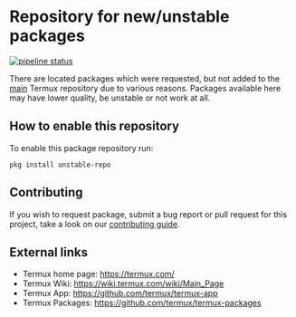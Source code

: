 # Repository for new/unstable packages

[![pipeline status](https://gitlab.com/xeffyr/unstable-packages/badges/master/pipeline.svg)](https://gitlab.com/xeffyr/unstable-packages/commits/master)

There are located packages which were requested, but not added to the [main](https://github.com/termux/termux-packages) Termux repository due to various reasons. Packages available here may have lower quality, be unstable or not work at all.

## How to enable this repository
To enable this package repository run:

```
pkg install unstable-repo
```

## Contributing

If you wish to request package, submit a bug report or pull request for this project, take a look on our [contributing guide](./CONTRIBUTING.md).

## External links

* Termux home page: https://termux.com/
* Termux Wiki: https://wiki.termux.com/wiki/Main_Page
* Termux App: https://github.com/termux/termux-app
* Termux Packages: https://github.com/termux/termux-packages
